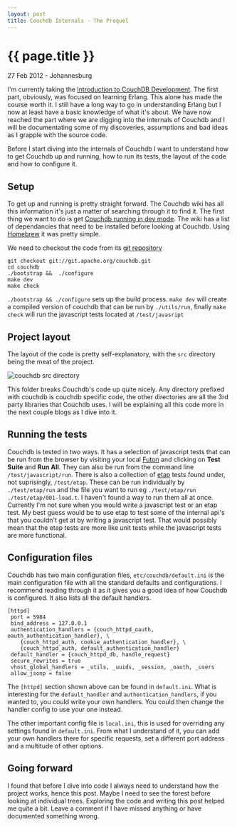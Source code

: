 ```yaml
---
layout: post
title: Couchdb Internals - The Prequel
---
```


{{ page.title }}
================

<p id="meta" class="meta"> 27 Feb 2012 - Johannesburg </p>

I'm currently taking the [Introduction to CouchDB Development](http://moodle.wohmart.com/course/view.php?id=2). The first part, obviously, was focused on learning Erlang. 
This alone has made the course worth it. I still have a long way to go in understanding Erlang but I now at least have a basic knowledge of what it's about. 
We have now reached the part where we are digging into the internals of Couchdb and I will be documentating some of my discoveries, assumptions and bad ideas as I grapple with the source code.

Before I start diving into the internals of Couchdb I want to understand how to get Couchdb up and running, how to run its tests, the layout of the code and how to configure it.

## Setup

To get up and running is pretty straight forward. The Couchdb wiki has all this information it's just a matter of searching through it to find it. The first thing we want to do
is get [Couchdb running in dev mode](http://wiki.apache.org/couchdb/Running%20CouchDB%20in%20Dev%20Mode). The wiki has a list of dependancies that need to be installed before looking at Couchdb. 
Using [Homebrew](https://github.com/mxcl/homebrew) it was pretty simple. 

We need to checkout the code from its [git repository](git://git.apache.org/couchdb.git)

    git checkout git://git.apache.org/couchdb.git
    cd couchdb
    ./bootstrap &&  ./configure
    make dev
    make check

```./bootstrap && ./configure``` sets up the build process. ```make dev``` will create a compiled version of couchdb that can be run by ```./utils/run```, finally ```make check``` will run the javascript tests located at ```/test/javasript```

## Project layout

The layout of the code is pretty self-explanatory, with the ```src``` directory being the meat of the project. 

![couchdb src directory](/images/couchdb_src.png)

This folder breaks Couchdb's code up quite nicely. Any directory prefixed with couchdb is couchdb specific code, 
the other directories are all the 3rd party libraries that Couchdb uses. I will be explaining all this code more in the next couple blogs as I dive into it.

## Running the tests
Couchdb is tested in two ways. It has a selection of javascript tests that can be run from the browser by visiting your local [Futon](http://localhost:5984/_utils) and clicking on **Test Suite** and **Run All**. 
They can also be run from the command line ```/test/javascript/run```. There is also a collection of [etap](https://github.com/ngerakines/etap) tests found under, not suprisingly, ```/test/etap```. 
These can be run individually by ```./test/etap/run``` and the file you want to run eg ```./test/etap/run ./test/etap/001-load.t```. I haven't found a way to run them all at once. Currently I'm not 
sure when you would write a javascript test or an etap test. My best guess would be to use etap to test some of the internal api's that you couldn't get at by writing a javascript test. That would possibly
 mean that the etap tests are more like unit tests while the javascript tests are more functional. 

## Configuration files

Couchdb has two main configuration files, ```etc/couchdb/default.ini``` is the main configuration file with all the standard defaults and configurations. I recommend reading through it as it gives you a good idea of 
how Couchdb is configured. It also lists all the default handlers.

    [httpd]
     port = 5984
     bind_address = 127.0.0.1
     authentication_handlers = {couch_httpd_oauth, oauth_authentication_handler}, \
        {couch_httpd_auth, cookie_authentication_handler}, \
        {couch_httpd_auth, default_authentication_handler}
     default_handler = {couch_httpd_db, handle_request}
     secure_rewrites = true
     vhost_global_handlers = _utils, _uuids, _session, _oauth, _users
     allow_jsonp = false

The ```[httpd]``` section shown above can be found in ```default.ini```. What is interesting for the ```default_handler``` and ```authentication_handlers```, if you wanted to, you could write your own handlers. You could 
then change the handler config to use your one instead. 

The other important config file is ```local.ini```, this is used for overriding any settings found in ```default.ini```. From what I understand of it, you can add your own handlers there for specific requests, set a different port address and a multitude of other options.

## Going forward
I found that before I dive into code I always need to understand how the project works, hence this post. Maybe I need to see the forest before looking at individual trees. Exploring the code and writing this
 post helped me quite a bit. Leave a comment if I have missed anything or have documented something wrong.


